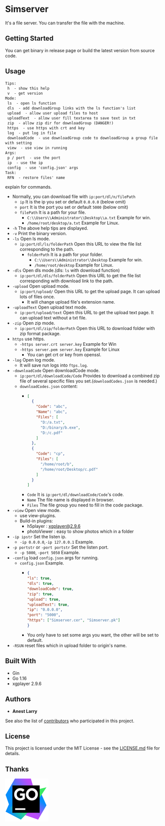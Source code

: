 # Simserver

It's a file server. You can transfer the file with the machine.

## Getting Started

You can get binary in release page or build the latest version from source code.

## Usage
```
Tips:
 h  - show this help
 v  - get version
Mode:
 ls  - open ls function
 dls  - add downloadGroup links with the ls function's list
 upload  - allow user upload files to host
 uploadText  - allow user fill textarea to save text in txt
 zip  - allow zip dir for downloadGroup (DANGER!)
 https  - use https with crt and key 
 log  - put log in file
 downloadCode  - use downloadGroup code to downloadGroup a group file with setting
 view  - use view in running
Args:
 p / port  - use the port
 ip  - use the ip
 config  - use 'config.json' args
Task:
 RFN  - restore files' name
```

explain for commands.
* Normally, you can download file with `ip:port/dl/n/filePath`
    - `ip` It is the ip you set or default `0.0.0.0` (below omit)
    - `port` It is the port you set or default `5000` (below omit)
    - `filePath` It is a path for your file.
      * `C:\\Users\\Administrator\\Desktop\\a.txt` Example for win.
      * `/home/root/desktop/a.txt` Example for Linux.
* `-h` The above help tips are displayed.
* `-v` Print the binary version.
* `-ls` Open ls mode.
  - `ip:port/dl/ls/folderPath` Open this URL to view the file list corresponding to the path.
    * `folderPath` It is a path for your folder.
      - `C:\\Users\\Administrator\\Desktop` Example for win.
      - `/home/root/desktop` Example for Linux.
* `-dls` Open dls mode.(dls: `ls` with download function)
    - `ip:port/dl/dls/folderPath` Open this URL to get the file list corresponding with download link to the path.
* `-upload` Open upload mode.
  - `ip:port/upload/` Open this URL to get the upload page. It can upload lots of files once.
    * It will change upload file's extension name.
* `-uploadText` Open upload text mode.
  - `ip:port/upload/text` Open this URL to get the upload text page. It can upload text without a txt file.
* `-zip` Open zip mode.
  - `ip:port/dl/zip/folderPath` Open this URL to download folder with zip format package.
* `https` use https.
  - `-https server.crt server.key` Example for Win
  - `-https server.pem server.key` Example for Linux
    * You can get crt or key from openssl.
* `-log` Open log mode.
  - It will save run logs into `ftps.log`.
* `-downloadCode` Open downloadCode mode.
    - `ip:port/dl/downloadCode/Code` Provides to download a combined zip file of several specific files you set.(`downloadCodes.json` is needed.)
    * `downloadCodes.json` content:
      - ```json
        [
          {
            "Code": "abc",
            "Name": "abc",
            "Files": [
              "D:/a.txt",
              "D:/binary/b.exe",
              "D:/c.pdf"
            ]
          },
          {
            "Code": "cp",
            "Files": [
              "/home/root/b",
              "/home/root/Desktop/c.pdf"
            ]
          }
        ]
        ```
      * `Code` It is `ip:port/dl/downloadCode/Code`'s code.
      * `Name` The file name is displayed in browser.
      * `Files` The file group you need to fill in the code package.
* `-view` Open view mode.
  - use view-plugins.
  - Build-in plugins:
    * h5player :  xgplayer@2.9.6
    * photoViewer : easy to show photos which in a folder
* `-ip ipstr` Set the listen ip.
  - `-ip 0.0.0.0`,`-ip 127.0.0.1` Example.
* `-p portstr` or `-port portstr` Set the listen port.
  - `-p 5000`, `-port 5050` Example.
* `-config` load `config.json` args for running.
  - `config.json` Example.
    * ```json
      {
      "ls": true,
      "dls": true,
      "downloadCode": true,
      "zip": true,
      "upload": true,
      "uploadText": true,
      "ip": "0.0.0.0",
      "port": "5000",
      "https": ["Simserver.cer", "Simserver.pk"]
      }
      ```
    * You only have to set some args you want, the other will be set to default.
* `-RSUN` reset files which in upload folder to origin's name.

## Built With

* Gin
* Go 1.16
* xgplayer 2.9.6

## Authors

* **Anest Larry** 

See also the list of [contributors](https://github.com/AnestLarry/Simserver/contributors) who participated in this project.

## License

This project is licensed under the MIT License - see the [LICENSE.md](LICENSE.md) file for details.

## Thanks
[![](./Resources/icon-goland.svg)](https://www.jetbrains.com/)